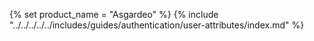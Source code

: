 {% set product_name = "Asgardeo" %}
{% include "../../../../../includes/guides/authentication/user-attributes/index.md" %}